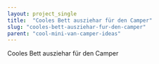 ```yaml
---
layout: project_single
title:  "Cooles Bett ausziehar für den Camper"
slug: "cooles-bett-ausziehar-fur-den-camper"
parent: "cool-mini-van-camper-ideas"
---
```

Cooles Bett ausziehar für den Camper